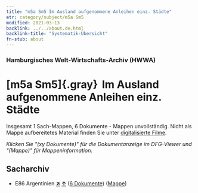 ```yaml
---
title: "m5a Sm5 Im Ausland aufgenommene Anleihen einz. Städte"
etr: category/subject/m5a Sm5
modified: 2021-03-13
backlink: ../../about.de.html
backlink-title: "Systematik-Übersicht"
fn-stub: about
---
```


### Hamburgisches Welt-Wirtschafts-Archiv (HWWA)
# [m5a Sm5]{.gray}&#8201; Im Ausland aufgenommene Anleihen einz. Städte&#160; 




Insgesamt 1 Sach-Mappen, 6 Dokumente - Mappen unvollständig.
Nicht als Mappe aufbereitetes Material finden Sie unter [digitalisierte Filme](/film/h1_sh).

_Klicken Sie "(xy Dokumente)" für die Dokumentanzeige im DFG-Viewer und "(Mappe)" für Mappeninformation._

## Sacharchiv



- E86 Argentinien [**&nearr;**](../../../geo/i/141692/about.de.html "Argentinien (alle Mappen)") [**&uarr;**](../../../geo/about.de.html#E86 "Ländersystematik") (<a href="https://pm20.zbw.eu/dfgview/sh/141692,163260" title="über: Argentinien : Im Ausland aufgenommene Anleihen einz. Städte" target="_blank">6 Dokumente</a>) ([Mappe](http://purl.org/pressemappe20/folder/sh/141692,163260))


